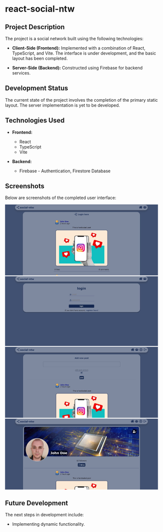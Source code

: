 # react-social-ntw
## Project Description

The project is a social network built using the following technologies:

- **Client-Side (Frontend):** Implemented with a combination of React, TypeScript, and Vite. The interface is under development, and the basic layout has been completed.

- **Server-Side (Backend):** Constructed using Firebase for backend services.

## Development Status

The current state of the project involves the completion of the primary static layout. The server implementation is yet to be developed.

## Technologies Used

- **Frontend:**
  - React
  - TypeScript
  - Vite

- **Backend:**
  - Firebase - Authentication, Firestore Database

## Screenshots

Below are screenshots of the completed user interface:

![home](readmeAssets/homeNotLogged.JPG)
![login](readmeAssets/login.JPG)
![home](readmeAssets/homeLogged.JPG)
![profile](readmeAssets/profile.JPG)

## Future Development

The next steps in development include:

- Implementing dynamic functionality.